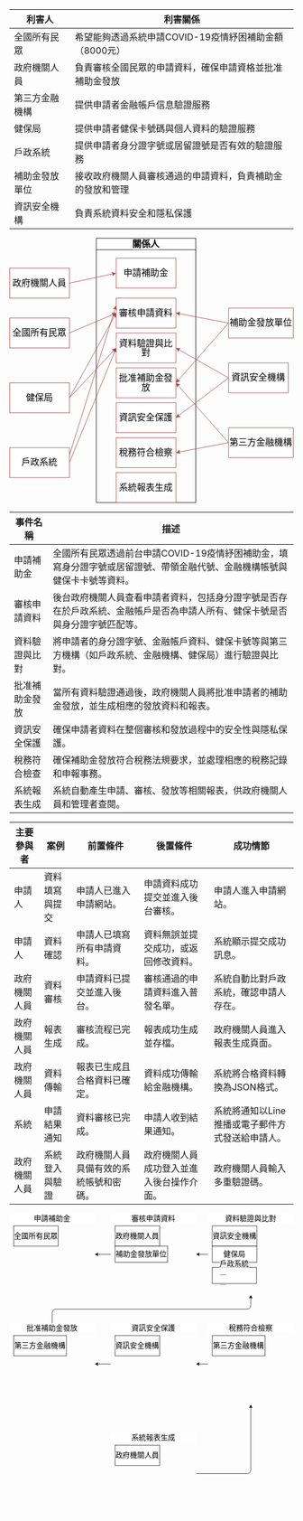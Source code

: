 |利害人|利害關係|
|----|----|
|全國所有民眾|希望能夠透過系統申請COVID-19疫情紓困補助金額（8000元）
|政府機關人員|負責審核全國民眾的申請資料，確保申請資格並批准補助金發放
|第三方金融機構|提供申請者金融帳戶信息驗證服務
|健保局|提供申請者健保卡號碼與個人資料的驗證服務
|戶政系統|提供申請者身分證字號或居留證號是否有效的驗證服務
|補助金發放單位|接收政府機關人員審核通過的申請資料，負責補助金的發放和管理
|資訊安全機構|負責系統資料安全和隱私保護

<svg xmlns="http://www.w3.org/2000/svg" xmlns:xlink="http://www.w3.org/1999/xlink" version="1.1" width="571px" viewBox="-0.5 -0.5 571 531" content="&lt;mxfile&gt;&lt;diagram id=&quot;SN9RLuT0RKxGcsBsySwY&quot; name=&quot;第1頁&quot;&gt;&lt;mxGraphModel dx=&quot;819&quot; dy=&quot;806&quot; grid=&quot;0&quot; gridSize=&quot;10&quot; guides=&quot;1&quot; tooltips=&quot;1&quot; connect=&quot;1&quot; arrows=&quot;1&quot; fold=&quot;1&quot; page=&quot;1&quot; pageScale=&quot;1&quot; pageWidth=&quot;827&quot; pageHeight=&quot;1169&quot; background=&quot;#4D4D4D&quot; math=&quot;0&quot; shadow=&quot;0&quot;&gt;&lt;root&gt;&lt;mxCell id=&quot;0&quot;/&gt;&lt;mxCell id=&quot;1&quot; parent=&quot;0&quot;/&gt;&lt;mxCell id=&quot;21&quot; value=&quot;關係人&quot; style=&quot;swimlane;whiteSpace=wrap;html=1;fontSize=18;strokeColor=#000000;fontColor=#000000;labelBackgroundColor=#FFFFFF;&quot; vertex=&quot;1&quot; parent=&quot;1&quot;&gt;&lt;mxGeometry x=&quot;314&quot; y=&quot;90&quot; width=&quot;200&quot; height=&quot;530&quot; as=&quot;geometry&quot;/&gt;&lt;/mxCell&gt;&lt;mxCell id=&quot;29&quot; value=&quot;&amp;lt;div style=&amp;quot;line-height: 19px;&amp;quot;&amp;gt;&amp;lt;font style=&amp;quot;font-size: 18px;&amp;quot;&amp;gt;申請補助金&amp;lt;/font&amp;gt;&amp;lt;/div&amp;gt;&quot; style=&quot;whiteSpace=wrap;html=1;fontSize=18;strokeColor=#a44646;labelBackgroundColor=#FFFFFF;fontColor=#000000;&quot; vertex=&quot;1&quot; parent=&quot;21&quot;&gt;&lt;mxGeometry x=&quot;40&quot; y=&quot;40&quot; width=&quot;120&quot; height=&quot;60&quot; as=&quot;geometry&quot;/&gt;&lt;/mxCell&gt;&lt;mxCell id=&quot;30&quot; value=&quot;&amp;lt;div style=&amp;quot;line-height: 19px;&amp;quot;&amp;gt;&amp;lt;span style=&amp;quot;&amp;quot;&amp;gt;審核申請資料&amp;lt;/span&amp;gt;&amp;lt;/div&amp;gt;&quot; style=&quot;whiteSpace=wrap;html=1;fontSize=18;strokeColor=#a44646;fontColor=#000000;labelBackgroundColor=#FFFFFF;&quot; vertex=&quot;1&quot; parent=&quot;21&quot;&gt;&lt;mxGeometry x=&quot;40&quot; y=&quot;120&quot; width=&quot;120&quot; height=&quot;60&quot; as=&quot;geometry&quot;/&gt;&lt;/mxCell&gt;&lt;mxCell id=&quot;32&quot; value=&quot;&amp;lt;div style=&amp;quot;font-family: Consolas, &amp;amp;quot;Courier New&amp;amp;quot;, monospace; font-size: 14px; line-height: 19px;&amp;quot;&amp;gt;&amp;lt;span style=&amp;quot;font-family: Helvetica; font-size: 18px;&amp;quot;&amp;gt;批准補助金發放&amp;lt;/span&amp;gt;&amp;lt;br&amp;gt;&amp;lt;/div&amp;gt;&quot; style=&quot;whiteSpace=wrap;html=1;fontSize=18;strokeColor=#a44646;fontColor=#000000;labelBackgroundColor=#FFFFFF;&quot; vertex=&quot;1&quot; parent=&quot;21&quot;&gt;&lt;mxGeometry x=&quot;40&quot; y=&quot;260&quot; width=&quot;120&quot; height=&quot;60&quot; as=&quot;geometry&quot;/&gt;&lt;/mxCell&gt;&lt;mxCell id=&quot;33&quot; value=&quot;&amp;lt;div style=&amp;quot;font-family: Consolas, &amp;amp;quot;Courier New&amp;amp;quot;, monospace; font-size: 14px; line-height: 19px;&amp;quot;&amp;gt;&amp;lt;span style=&amp;quot;font-family: Helvetica; font-size: 18px;&amp;quot;&amp;gt;資訊安全保護&amp;lt;/span&amp;gt;&amp;lt;br&amp;gt;&amp;lt;/div&amp;gt;&quot; style=&quot;whiteSpace=wrap;html=1;fontSize=18;strokeColor=#a44646;fontColor=#000000;labelBackgroundColor=#FFFFFF;&quot; vertex=&quot;1&quot; parent=&quot;21&quot;&gt;&lt;mxGeometry x=&quot;40&quot; y=&quot;330&quot; width=&quot;120&quot; height=&quot;60&quot; as=&quot;geometry&quot;/&gt;&lt;/mxCell&gt;&lt;mxCell id=&quot;34&quot; value=&quot;&amp;lt;div style=&amp;quot;font-family: Consolas, &amp;amp;quot;Courier New&amp;amp;quot;, monospace; font-size: 14px; line-height: 19px;&amp;quot;&amp;gt;&amp;lt;span style=&amp;quot;font-family: Helvetica; font-size: 18px;&amp;quot;&amp;gt;稅務符合檢察&amp;lt;/span&amp;gt;&amp;lt;br&amp;gt;&amp;lt;/div&amp;gt;&quot; style=&quot;whiteSpace=wrap;html=1;fontSize=18;strokeColor=#a44646;fontColor=#000000;labelBackgroundColor=#FFFFFF;&quot; vertex=&quot;1&quot; parent=&quot;21&quot;&gt;&lt;mxGeometry x=&quot;40&quot; y=&quot;400&quot; width=&quot;120&quot; height=&quot;60&quot; as=&quot;geometry&quot;/&gt;&lt;/mxCell&gt;&lt;mxCell id=&quot;35&quot; value=&quot;&amp;lt;div style=&amp;quot;font-family: Consolas, &amp;amp;quot;Courier New&amp;amp;quot;, monospace; font-size: 14px; line-height: 19px;&amp;quot;&amp;gt;&amp;lt;span style=&amp;quot;font-family: Helvetica; font-size: 18px;&amp;quot;&amp;gt;系統報表生成&amp;lt;/span&amp;gt;&amp;lt;br&amp;gt;&amp;lt;/div&amp;gt;&quot; style=&quot;whiteSpace=wrap;html=1;fontSize=18;strokeColor=#a44646;fontColor=#000000;labelBackgroundColor=#FFFFFF;&quot; vertex=&quot;1&quot; parent=&quot;21&quot;&gt;&lt;mxGeometry x=&quot;40&quot; y=&quot;470&quot; width=&quot;120&quot; height=&quot;60&quot; as=&quot;geometry&quot;/&gt;&lt;/mxCell&gt;&lt;mxCell id=&quot;31&quot; value=&quot;&amp;lt;div style=&amp;quot;line-height: 19px;&amp;quot;&amp;gt;&amp;lt;span style=&amp;quot;&amp;quot;&amp;gt;資料驗證與比對&amp;lt;/span&amp;gt;&amp;lt;/div&amp;gt;&quot; style=&quot;whiteSpace=wrap;html=1;fontSize=18;strokeColor=#a44646;fontColor=#000000;labelBackgroundColor=#FFFFFF;&quot; vertex=&quot;1&quot; parent=&quot;21&quot;&gt;&lt;mxGeometry x=&quot;40&quot; y=&quot;190&quot; width=&quot;120&quot; height=&quot;60&quot; as=&quot;geometry&quot;/&gt;&lt;/mxCell&gt;&lt;mxCell id=&quot;36&quot; style=&quot;edgeStyle=none;html=1;exitX=1;exitY=0.5;exitDx=0;exitDy=0;entryX=0;entryY=0.5;entryDx=0;entryDy=0;fontSize=18;strokeColor=#a44646;fontColor=#000000;labelBackgroundColor=#FFFFFF;&quot; edge=&quot;1&quot; parent=&quot;1&quot; source=&quot;22&quot; target=&quot;29&quot;&gt;&lt;mxGeometry relative=&quot;1&quot; as=&quot;geometry&quot;/&gt;&lt;/mxCell&gt;&lt;mxCell id=&quot;22&quot; value=&quot;政府機關人員&quot; style=&quot;rounded=0;whiteSpace=wrap;html=1;fontSize=18;strokeColor=#a44646;fontColor=#000000;labelBackgroundColor=#FFFFFF;fillStyle=auto;&quot; vertex=&quot;1&quot; parent=&quot;1&quot;&gt;&lt;mxGeometry x=&quot;140&quot; y=&quot;150&quot; width=&quot;120&quot; height=&quot;60&quot; as=&quot;geometry&quot;/&gt;&lt;/mxCell&gt;&lt;mxCell id=&quot;40&quot; style=&quot;edgeStyle=none;html=1;exitX=1;exitY=0.5;exitDx=0;exitDy=0;entryX=0;entryY=0.5;entryDx=0;entryDy=0;fontSize=18;strokeColor=#a44646;fontColor=#000000;labelBackgroundColor=#FFFFFF;&quot; edge=&quot;1&quot; parent=&quot;1&quot; source=&quot;23&quot; target=&quot;30&quot;&gt;&lt;mxGeometry relative=&quot;1&quot; as=&quot;geometry&quot;/&gt;&lt;/mxCell&gt;&lt;mxCell id=&quot;23&quot; value=&quot;全國所有民眾&quot; style=&quot;rounded=0;whiteSpace=wrap;html=1;fontSize=18;strokeColor=#a44646;fontColor=#000000;labelBackgroundColor=#FFFFFF;&quot; vertex=&quot;1&quot; parent=&quot;1&quot;&gt;&lt;mxGeometry x=&quot;140&quot; y=&quot;250&quot; width=&quot;120&quot; height=&quot;60&quot; as=&quot;geometry&quot;/&gt;&lt;/mxCell&gt;&lt;mxCell id=&quot;41&quot; style=&quot;edgeStyle=none;html=1;exitX=1;exitY=0.5;exitDx=0;exitDy=0;entryX=0;entryY=0.5;entryDx=0;entryDy=0;fontSize=18;strokeColor=#a44646;fontColor=#000000;labelBackgroundColor=#FFFFFF;&quot; edge=&quot;1&quot; parent=&quot;1&quot; source=&quot;24&quot; target=&quot;30&quot;&gt;&lt;mxGeometry relative=&quot;1&quot; as=&quot;geometry&quot;/&gt;&lt;/mxCell&gt;&lt;mxCell id=&quot;46&quot; style=&quot;edgeStyle=none;html=1;exitX=1;exitY=0.5;exitDx=0;exitDy=0;entryX=0;entryY=0.5;entryDx=0;entryDy=0;fontSize=18;strokeColor=#a44646;fontColor=#000000;labelBackgroundColor=#FFFFFF;&quot; edge=&quot;1&quot; parent=&quot;1&quot; source=&quot;24&quot; target=&quot;31&quot;&gt;&lt;mxGeometry relative=&quot;1&quot; as=&quot;geometry&quot;/&gt;&lt;/mxCell&gt;&lt;mxCell id=&quot;24&quot; value=&quot;&amp;lt;div style=&amp;quot;line-height: 19px;&amp;quot;&amp;gt;&amp;lt;span style=&amp;quot;&amp;quot;&amp;gt;健保局&amp;lt;/span&amp;gt;&amp;lt;/div&amp;gt;&quot; style=&quot;rounded=0;whiteSpace=wrap;html=1;fontSize=18;strokeColor=#a44646;fontColor=#000000;labelBackgroundColor=#FFFFFF;&quot; vertex=&quot;1&quot; parent=&quot;1&quot;&gt;&lt;mxGeometry x=&quot;140&quot; y=&quot;380&quot; width=&quot;120&quot; height=&quot;60&quot; as=&quot;geometry&quot;/&gt;&lt;/mxCell&gt;&lt;mxCell id=&quot;44&quot; style=&quot;edgeStyle=none;html=1;exitX=1;exitY=0.5;exitDx=0;exitDy=0;entryX=0;entryY=0.5;entryDx=0;entryDy=0;fontSize=18;strokeColor=#a44646;fontColor=#000000;labelBackgroundColor=#FFFFFF;&quot; edge=&quot;1&quot; parent=&quot;1&quot; source=&quot;25&quot; target=&quot;31&quot;&gt;&lt;mxGeometry relative=&quot;1&quot; as=&quot;geometry&quot;/&gt;&lt;/mxCell&gt;&lt;mxCell id=&quot;45&quot; style=&quot;edgeStyle=none;html=1;exitX=1;exitY=0.25;exitDx=0;exitDy=0;entryX=0;entryY=0.25;entryDx=0;entryDy=0;fontSize=18;strokeColor=#a44646;fontColor=#000000;labelBackgroundColor=#FFFFFF;&quot; edge=&quot;1&quot; parent=&quot;1&quot; source=&quot;25&quot; target=&quot;30&quot;&gt;&lt;mxGeometry relative=&quot;1&quot; as=&quot;geometry&quot;/&gt;&lt;/mxCell&gt;&lt;mxCell id=&quot;25&quot; value=&quot;&amp;lt;div style=&amp;quot;font-family: Consolas, &amp;amp;quot;Courier New&amp;amp;quot;, monospace; font-size: 14px; line-height: 19px;&amp;quot;&amp;gt;&amp;lt;span style=&amp;quot;font-family: Helvetica; font-size: 18px;&amp;quot;&amp;gt;戶政系統&amp;lt;/span&amp;gt;&amp;lt;br&amp;gt;&amp;lt;/div&amp;gt;&quot; style=&quot;rounded=0;whiteSpace=wrap;html=1;fontSize=18;strokeColor=#a44646;fontColor=#000000;labelBackgroundColor=#FFFFFF;&quot; vertex=&quot;1&quot; parent=&quot;1&quot;&gt;&lt;mxGeometry x=&quot;140&quot; y=&quot;510&quot; width=&quot;120&quot; height=&quot;60&quot; as=&quot;geometry&quot;/&gt;&lt;/mxCell&gt;&lt;mxCell id=&quot;39&quot; style=&quot;edgeStyle=none;html=1;exitX=0;exitY=0.5;exitDx=0;exitDy=0;entryX=1;entryY=0.5;entryDx=0;entryDy=0;fontSize=18;strokeColor=#a44646;fontColor=#000000;labelBackgroundColor=#FFFFFF;&quot; edge=&quot;1&quot; parent=&quot;1&quot; source=&quot;26&quot; target=&quot;34&quot;&gt;&lt;mxGeometry relative=&quot;1&quot; as=&quot;geometry&quot;/&gt;&lt;/mxCell&gt;&lt;mxCell id=&quot;47&quot; style=&quot;edgeStyle=none;html=1;exitX=0;exitY=0.5;exitDx=0;exitDy=0;entryX=1;entryY=0.5;entryDx=0;entryDy=0;fontSize=18;strokeColor=#a44646;fontColor=#000000;labelBackgroundColor=#FFFFFF;&quot; edge=&quot;1&quot; parent=&quot;1&quot; source=&quot;26&quot; target=&quot;32&quot;&gt;&lt;mxGeometry relative=&quot;1&quot; as=&quot;geometry&quot;/&gt;&lt;/mxCell&gt;&lt;mxCell id=&quot;26&quot; value=&quot;第三方金融機構&quot; style=&quot;rounded=0;whiteSpace=wrap;html=1;fontSize=18;strokeColor=#a44646;fontColor=#000000;labelBackgroundColor=#FFFFFF;&quot; vertex=&quot;1&quot; parent=&quot;1&quot;&gt;&lt;mxGeometry x=&quot;580&quot; y=&quot;470&quot; width=&quot;130&quot; height=&quot;60&quot; as=&quot;geometry&quot;/&gt;&lt;/mxCell&gt;&lt;mxCell id=&quot;42&quot; style=&quot;edgeStyle=none;html=1;exitX=0;exitY=0.5;exitDx=0;exitDy=0;entryX=1;entryY=0.5;entryDx=0;entryDy=0;fontSize=18;strokeColor=#a44646;fontColor=#000000;labelBackgroundColor=#FFFFFF;&quot; edge=&quot;1&quot; parent=&quot;1&quot; source=&quot;27&quot; target=&quot;33&quot;&gt;&lt;mxGeometry relative=&quot;1&quot; as=&quot;geometry&quot;/&gt;&lt;/mxCell&gt;&lt;mxCell id=&quot;43&quot; style=&quot;edgeStyle=none;html=1;exitX=0;exitY=0.5;exitDx=0;exitDy=0;entryX=1;entryY=0.5;entryDx=0;entryDy=0;fontSize=18;strokeColor=#a44646;fontColor=#000000;labelBackgroundColor=#FFFFFF;&quot; edge=&quot;1&quot; parent=&quot;1&quot; source=&quot;27&quot; target=&quot;31&quot;&gt;&lt;mxGeometry relative=&quot;1&quot; as=&quot;geometry&quot;/&gt;&lt;/mxCell&gt;&lt;mxCell id=&quot;27&quot; value=&quot;資訊安全機構&quot; style=&quot;rounded=0;whiteSpace=wrap;html=1;fontSize=18;strokeColor=#a44646;fontColor=#000000;labelBackgroundColor=#FFFFFF;&quot; vertex=&quot;1&quot; parent=&quot;1&quot;&gt;&lt;mxGeometry x=&quot;580&quot; y=&quot;340&quot; width=&quot;120&quot; height=&quot;60&quot; as=&quot;geometry&quot;/&gt;&lt;/mxCell&gt;&lt;mxCell id=&quot;37&quot; style=&quot;edgeStyle=none;html=1;exitX=0;exitY=0.5;exitDx=0;exitDy=0;entryX=1;entryY=0.5;entryDx=0;entryDy=0;fontSize=18;strokeColor=#a44646;fontColor=#000000;labelBackgroundColor=#FFFFFF;&quot; edge=&quot;1&quot; parent=&quot;1&quot; source=&quot;28&quot; target=&quot;30&quot;&gt;&lt;mxGeometry relative=&quot;1&quot; as=&quot;geometry&quot;/&gt;&lt;/mxCell&gt;&lt;mxCell id=&quot;38&quot; style=&quot;edgeStyle=none;html=1;exitX=0;exitY=0.5;exitDx=0;exitDy=0;entryX=1;entryY=0.5;entryDx=0;entryDy=0;fontSize=18;strokeColor=#a44646;fontColor=#000000;labelBackgroundColor=#FFFFFF;&quot; edge=&quot;1&quot; parent=&quot;1&quot; source=&quot;28&quot; target=&quot;32&quot;&gt;&lt;mxGeometry relative=&quot;1&quot; as=&quot;geometry&quot;/&gt;&lt;/mxCell&gt;&lt;mxCell id=&quot;28&quot; value=&quot;補助金發放單位&quot; style=&quot;rounded=0;whiteSpace=wrap;html=1;fontSize=18;strokeColor=#a44646;fontColor=#000000;labelBackgroundColor=#FFFFFF;&quot; vertex=&quot;1&quot; parent=&quot;1&quot;&gt;&lt;mxGeometry x=&quot;580&quot; y=&quot;230&quot; width=&quot;130&quot; height=&quot;60&quot; as=&quot;geometry&quot;/&gt;&lt;/mxCell&gt;&lt;/root&gt;&lt;/mxGraphModel&gt;&lt;/diagram&gt;&lt;/mxfile&gt;" onclick="(function(svg){var src=window.event.target||window.event.srcElement;while (src!=null&amp;&amp;src.nodeName.toLowerCase()!='a'){src=src.parentNode;}if(src==null){if(svg.wnd!=null&amp;&amp;!svg.wnd.closed){svg.wnd.focus();}else{var r=function(evt){if(evt.data=='ready'&amp;&amp;evt.source==svg.wnd){svg.wnd.postMessage(decodeURIComponent(svg.getAttribute('content')),'*');window.removeEventListener('message',r);}};window.addEventListener('message',r);svg.wnd=window.open('https://viewer.diagrams.net/?client=1&amp;page=0&amp;edit=_blank');}}})(this);" style="cursor:pointer;max-width:100%;max-height:531px;"><defs/><g><path d="M 174 23 L 174 0 L 374 0 L 374 23" fill="rgb(255, 255, 255)" stroke="#000000" stroke-miterlimit="10" pointer-events="all"/><path d="M 174 23 L 174 530 L 374 530 L 374 23" fill="none" stroke="#000000" stroke-miterlimit="10" pointer-events="none"/><path d="M 174 23 L 374 23" fill="none" stroke="#000000" stroke-miterlimit="10" pointer-events="none"/><g transform="translate(-0.5 -0.5)"><switch><foreignObject pointer-events="none" width="100%" height="100%" requiredFeatures="http://www.w3.org/TR/SVG11/feature#Extensibility" style="overflow: visible; text-align: left;"><div xmlns="http://www.w3.org/1999/xhtml" style="display: flex; align-items: unsafe center; justify-content: unsafe center; width: 198px; height: 1px; padding-top: 12px; margin-left: 175px;"><div data-drawio-colors="color: #000000; background-color: #FFFFFF; " style="box-sizing: border-box; font-size: 0px; text-align: center;"><div style="display: inline-block; font-size: 18px; font-family: Helvetica; color: rgb(0, 0, 0); line-height: 1.2; pointer-events: none; font-weight: bold; background-color: rgb(255, 255, 255); white-space: normal; overflow-wrap: normal;">關係人</div></div></div></foreignObject><text x="274" y="17" fill="#000000" font-family="Helvetica" font-size="18px" text-anchor="middle" font-weight="bold">關係人</text></switch></g><rect x="214" y="40" width="120" height="60" fill="rgb(255, 255, 255)" stroke="#a44646" pointer-events="none"/><g transform="translate(-0.5 -0.5)"><switch><foreignObject pointer-events="none" width="100%" height="100%" requiredFeatures="http://www.w3.org/TR/SVG11/feature#Extensibility" style="overflow: visible; text-align: left;"><div xmlns="http://www.w3.org/1999/xhtml" style="display: flex; align-items: unsafe center; justify-content: unsafe center; width: 118px; height: 1px; padding-top: 70px; margin-left: 215px;"><div data-drawio-colors="color: #000000; background-color: #FFFFFF; " style="box-sizing: border-box; font-size: 0px; text-align: center;"><div style="display: inline-block; font-size: 18px; font-family: Helvetica; color: rgb(0, 0, 0); line-height: 1.2; pointer-events: none; background-color: rgb(255, 255, 255); white-space: normal; overflow-wrap: normal;"><div style="line-height: 19px;"><font style="font-size: 18px;">申請補助金</font></div></div></div></div></foreignObject><text x="274" y="75" fill="#000000" font-family="Helvetica" font-size="18px" text-anchor="middle">申請補助金</text></switch></g><rect x="214" y="120" width="120" height="60" fill="rgb(255, 255, 255)" stroke="#a44646" pointer-events="none"/><g transform="translate(-0.5 -0.5)"><switch><foreignObject pointer-events="none" width="100%" height="100%" requiredFeatures="http://www.w3.org/TR/SVG11/feature#Extensibility" style="overflow: visible; text-align: left;"><div xmlns="http://www.w3.org/1999/xhtml" style="display: flex; align-items: unsafe center; justify-content: unsafe center; width: 118px; height: 1px; padding-top: 150px; margin-left: 215px;"><div data-drawio-colors="color: #000000; background-color: #FFFFFF; " style="box-sizing: border-box; font-size: 0px; text-align: center;"><div style="display: inline-block; font-size: 18px; font-family: Helvetica; color: rgb(0, 0, 0); line-height: 1.2; pointer-events: none; background-color: rgb(255, 255, 255); white-space: normal; overflow-wrap: normal;"><div style="line-height: 19px;"><span style="">審核申請資料</span></div></div></div></div></foreignObject><text x="274" y="155" fill="#000000" font-family="Helvetica" font-size="18px" text-anchor="middle">審核申請資料</text></switch></g><rect x="214" y="260" width="120" height="60" fill="rgb(255, 255, 255)" stroke="#a44646" pointer-events="none"/><g transform="translate(-0.5 -0.5)"><switch><foreignObject pointer-events="none" width="100%" height="100%" requiredFeatures="http://www.w3.org/TR/SVG11/feature#Extensibility" style="overflow: visible; text-align: left;"><div xmlns="http://www.w3.org/1999/xhtml" style="display: flex; align-items: unsafe center; justify-content: unsafe center; width: 118px; height: 1px; padding-top: 290px; margin-left: 215px;"><div data-drawio-colors="color: #000000; background-color: #FFFFFF; " style="box-sizing: border-box; font-size: 0px; text-align: center;"><div style="display: inline-block; font-size: 18px; font-family: Helvetica; color: rgb(0, 0, 0); line-height: 1.2; pointer-events: none; background-color: rgb(255, 255, 255); white-space: normal; overflow-wrap: normal;"><div style="font-family: Consolas, &quot;Courier New&quot;, monospace; font-size: 14px; line-height: 19px;"><span style="font-family: Helvetica; font-size: 18px;">批准補助金發放</span><br /></div></div></div></div></foreignObject><text x="274" y="295" fill="#000000" font-family="Helvetica" font-size="18px" text-anchor="middle">批准補助金發放
</text></switch></g><rect x="214" y="330" width="120" height="60" fill="rgb(255, 255, 255)" stroke="#a44646" pointer-events="none"/><g transform="translate(-0.5 -0.5)"><switch><foreignObject pointer-events="none" width="100%" height="100%" requiredFeatures="http://www.w3.org/TR/SVG11/feature#Extensibility" style="overflow: visible; text-align: left;"><div xmlns="http://www.w3.org/1999/xhtml" style="display: flex; align-items: unsafe center; justify-content: unsafe center; width: 118px; height: 1px; padding-top: 360px; margin-left: 215px;"><div data-drawio-colors="color: #000000; background-color: #FFFFFF; " style="box-sizing: border-box; font-size: 0px; text-align: center;"><div style="display: inline-block; font-size: 18px; font-family: Helvetica; color: rgb(0, 0, 0); line-height: 1.2; pointer-events: none; background-color: rgb(255, 255, 255); white-space: normal; overflow-wrap: normal;"><div style="font-family: Consolas, &quot;Courier New&quot;, monospace; font-size: 14px; line-height: 19px;"><span style="font-family: Helvetica; font-size: 18px;">資訊安全保護</span><br /></div></div></div></div></foreignObject><text x="274" y="365" fill="#000000" font-family="Helvetica" font-size="18px" text-anchor="middle">資訊安全保護
</text></switch></g><rect x="214" y="400" width="120" height="60" fill="rgb(255, 255, 255)" stroke="#a44646" pointer-events="none"/><g transform="translate(-0.5 -0.5)"><switch><foreignObject pointer-events="none" width="100%" height="100%" requiredFeatures="http://www.w3.org/TR/SVG11/feature#Extensibility" style="overflow: visible; text-align: left;"><div xmlns="http://www.w3.org/1999/xhtml" style="display: flex; align-items: unsafe center; justify-content: unsafe center; width: 118px; height: 1px; padding-top: 430px; margin-left: 215px;"><div data-drawio-colors="color: #000000; background-color: #FFFFFF; " style="box-sizing: border-box; font-size: 0px; text-align: center;"><div style="display: inline-block; font-size: 18px; font-family: Helvetica; color: rgb(0, 0, 0); line-height: 1.2; pointer-events: none; background-color: rgb(255, 255, 255); white-space: normal; overflow-wrap: normal;"><div style="font-family: Consolas, &quot;Courier New&quot;, monospace; font-size: 14px; line-height: 19px;"><span style="font-family: Helvetica; font-size: 18px;">稅務符合檢察</span><br /></div></div></div></div></foreignObject><text x="274" y="435" fill="#000000" font-family="Helvetica" font-size="18px" text-anchor="middle">稅務符合檢察
</text></switch></g><rect x="214" y="470" width="120" height="60" fill="rgb(255, 255, 255)" stroke="#a44646" pointer-events="none"/><g transform="translate(-0.5 -0.5)"><switch><foreignObject pointer-events="none" width="100%" height="100%" requiredFeatures="http://www.w3.org/TR/SVG11/feature#Extensibility" style="overflow: visible; text-align: left;"><div xmlns="http://www.w3.org/1999/xhtml" style="display: flex; align-items: unsafe center; justify-content: unsafe center; width: 118px; height: 1px; padding-top: 500px; margin-left: 215px;"><div data-drawio-colors="color: #000000; background-color: #FFFFFF; " style="box-sizing: border-box; font-size: 0px; text-align: center;"><div style="display: inline-block; font-size: 18px; font-family: Helvetica; color: rgb(0, 0, 0); line-height: 1.2; pointer-events: none; background-color: rgb(255, 255, 255); white-space: normal; overflow-wrap: normal;"><div style="font-family: Consolas, &quot;Courier New&quot;, monospace; font-size: 14px; line-height: 19px;"><span style="font-family: Helvetica; font-size: 18px;">系統報表生成</span><br /></div></div></div></div></foreignObject><text x="274" y="505" fill="#000000" font-family="Helvetica" font-size="18px" text-anchor="middle">系統報表生成
</text></switch></g><rect x="214" y="190" width="120" height="60" fill="rgb(255, 255, 255)" stroke="#a44646" pointer-events="none"/><g transform="translate(-0.5 -0.5)"><switch><foreignObject pointer-events="none" width="100%" height="100%" requiredFeatures="http://www.w3.org/TR/SVG11/feature#Extensibility" style="overflow: visible; text-align: left;"><div xmlns="http://www.w3.org/1999/xhtml" style="display: flex; align-items: unsafe center; justify-content: unsafe center; width: 118px; height: 1px; padding-top: 220px; margin-left: 215px;"><div data-drawio-colors="color: #000000; background-color: #FFFFFF; " style="box-sizing: border-box; font-size: 0px; text-align: center;"><div style="display: inline-block; font-size: 18px; font-family: Helvetica; color: rgb(0, 0, 0); line-height: 1.2; pointer-events: none; background-color: rgb(255, 255, 255); white-space: normal; overflow-wrap: normal;"><div style="line-height: 19px;"><span style="">資料驗證與比對</span></div></div></div></div></foreignObject><text x="274" y="225" fill="#000000" font-family="Helvetica" font-size="18px" text-anchor="middle">資料驗證與比對</text></switch></g><path d="M 120 90 L 207.77 71.33" fill="none" stroke="#a44646" stroke-miterlimit="10" pointer-events="none"/><path d="M 212.91 70.23 L 206.79 75.11 L 207.77 71.33 L 205.33 68.27 Z" fill="#a44646" stroke="#a44646" stroke-miterlimit="10" pointer-events="none"/><rect x="0" y="60" width="120" height="60" fill="rgb(255, 255, 255)" stroke="#a44646" pointer-events="none"/><g transform="translate(-0.5 -0.5)"><switch><foreignObject pointer-events="none" width="100%" height="100%" requiredFeatures="http://www.w3.org/TR/SVG11/feature#Extensibility" style="overflow: visible; text-align: left;"><div xmlns="http://www.w3.org/1999/xhtml" style="display: flex; align-items: unsafe center; justify-content: unsafe center; width: 118px; height: 1px; padding-top: 90px; margin-left: 1px;"><div data-drawio-colors="color: #000000; background-color: #FFFFFF; " style="box-sizing: border-box; font-size: 0px; text-align: center;"><div style="display: inline-block; font-size: 18px; font-family: Helvetica; color: rgb(0, 0, 0); line-height: 1.2; pointer-events: none; background-color: rgb(255, 255, 255); white-space: normal; overflow-wrap: normal;">政府機關人員</div></div></div></foreignObject><text x="60" y="95" fill="#000000" font-family="Helvetica" font-size="18px" text-anchor="middle">政府機關人員</text></switch></g><path d="M 120 190 L 208.14 152.49" fill="none" stroke="#a44646" stroke-miterlimit="10" pointer-events="none"/><path d="M 212.97 150.44 L 207.9 156.4 L 208.14 152.49 L 205.16 149.96 Z" fill="#a44646" stroke="#a44646" stroke-miterlimit="10" pointer-events="none"/><rect x="0" y="160" width="120" height="60" fill="rgb(255, 255, 255)" stroke="#a44646" pointer-events="none"/><g transform="translate(-0.5 -0.5)"><switch><foreignObject pointer-events="none" width="100%" height="100%" requiredFeatures="http://www.w3.org/TR/SVG11/feature#Extensibility" style="overflow: visible; text-align: left;"><div xmlns="http://www.w3.org/1999/xhtml" style="display: flex; align-items: unsafe center; justify-content: unsafe center; width: 118px; height: 1px; padding-top: 190px; margin-left: 1px;"><div data-drawio-colors="color: #000000; background-color: #FFFFFF; " style="box-sizing: border-box; font-size: 0px; text-align: center;"><div style="display: inline-block; font-size: 18px; font-family: Helvetica; color: rgb(0, 0, 0); line-height: 1.2; pointer-events: none; background-color: rgb(255, 255, 255); white-space: normal; overflow-wrap: normal;">全國所有民眾</div></div></div></foreignObject><text x="60" y="195" fill="#000000" font-family="Helvetica" font-size="18px" text-anchor="middle">全國所有民眾</text></switch></g><path d="M 120 320 L 210.92 155.57" fill="none" stroke="#a44646" stroke-miterlimit="10" pointer-events="none"/><path d="M 213.46 150.98 L 213.13 158.8 L 210.92 155.57 L 207.01 155.41 Z" fill="#a44646" stroke="#a44646" stroke-miterlimit="10" pointer-events="none"/><path d="M 120 320 L 209.64 224.64" fill="none" stroke="#a44646" stroke-miterlimit="10" pointer-events="none"/><path d="M 213.23 220.81 L 210.99 228.31 L 209.64 224.64 L 205.89 223.52 Z" fill="#a44646" stroke="#a44646" stroke-miterlimit="10" pointer-events="none"/><rect x="0" y="290" width="120" height="60" fill="rgb(255, 255, 255)" stroke="#a44646" pointer-events="none"/><g transform="translate(-0.5 -0.5)"><switch><foreignObject pointer-events="none" width="100%" height="100%" requiredFeatures="http://www.w3.org/TR/SVG11/feature#Extensibility" style="overflow: visible; text-align: left;"><div xmlns="http://www.w3.org/1999/xhtml" style="display: flex; align-items: unsafe center; justify-content: unsafe center; width: 118px; height: 1px; padding-top: 320px; margin-left: 1px;"><div data-drawio-colors="color: #000000; background-color: #FFFFFF; " style="box-sizing: border-box; font-size: 0px; text-align: center;"><div style="display: inline-block; font-size: 18px; font-family: Helvetica; color: rgb(0, 0, 0); line-height: 1.2; pointer-events: none; background-color: rgb(255, 255, 255); white-space: normal; overflow-wrap: normal;"><div style="line-height: 19px;"><span style="">健保局</span></div></div></div></div></foreignObject><text x="60" y="325" fill="#000000" font-family="Helvetica" font-size="18px" text-anchor="middle">健保局</text></switch></g><path d="M 120 450 L 211.59 225.89" fill="none" stroke="#a44646" stroke-miterlimit="10" pointer-events="none"/><path d="M 213.58 221.03 L 214.17 228.84 L 211.59 225.89 L 207.69 226.19 Z" fill="#a44646" stroke="#a44646" stroke-miterlimit="10" pointer-events="none"/><path d="M 120 435 L 212.1 141.08" fill="none" stroke="#a44646" stroke-miterlimit="10" pointer-events="none"/><path d="M 213.67 136.07 L 214.91 143.79 L 212.1 141.08 L 208.23 141.7 Z" fill="#a44646" stroke="#a44646" stroke-miterlimit="10" pointer-events="none"/><rect x="0" y="420" width="120" height="60" fill="rgb(255, 255, 255)" stroke="#a44646" pointer-events="none"/><g transform="translate(-0.5 -0.5)"><switch><foreignObject pointer-events="none" width="100%" height="100%" requiredFeatures="http://www.w3.org/TR/SVG11/feature#Extensibility" style="overflow: visible; text-align: left;"><div xmlns="http://www.w3.org/1999/xhtml" style="display: flex; align-items: unsafe center; justify-content: unsafe center; width: 118px; height: 1px; padding-top: 450px; margin-left: 1px;"><div data-drawio-colors="color: #000000; background-color: #FFFFFF; " style="box-sizing: border-box; font-size: 0px; text-align: center;"><div style="display: inline-block; font-size: 18px; font-family: Helvetica; color: rgb(0, 0, 0); line-height: 1.2; pointer-events: none; background-color: rgb(255, 255, 255); white-space: normal; overflow-wrap: normal;"><div style="font-family: Consolas, &quot;Courier New&quot;, monospace; font-size: 14px; line-height: 19px;"><span style="font-family: Helvetica; font-size: 18px;">戶政系統</span><br /></div></div></div></div></foreignObject><text x="60" y="455" fill="#000000" font-family="Helvetica" font-size="18px" text-anchor="middle">戶政系統
</text></switch></g><path d="M 440 410 L 340.26 428.82" fill="none" stroke="#a44646" stroke-miterlimit="10" pointer-events="none"/><path d="M 335.1 429.79 L 341.33 425.06 L 340.26 428.82 L 342.63 431.93 Z" fill="#a44646" stroke="#a44646" stroke-miterlimit="10" pointer-events="none"/><path d="M 440 410 L 338.22 294.77" fill="none" stroke="#a44646" stroke-miterlimit="10" pointer-events="none"/><path d="M 334.74 290.84 L 342 293.77 L 338.22 294.77 L 336.75 298.4 Z" fill="#a44646" stroke="#a44646" stroke-miterlimit="10" pointer-events="none"/><rect x="440" y="380" width="130" height="60" fill="rgb(255, 255, 255)" stroke="#a44646" pointer-events="none"/><g transform="translate(-0.5 -0.5)"><switch><foreignObject pointer-events="none" width="100%" height="100%" requiredFeatures="http://www.w3.org/TR/SVG11/feature#Extensibility" style="overflow: visible; text-align: left;"><div xmlns="http://www.w3.org/1999/xhtml" style="display: flex; align-items: unsafe center; justify-content: unsafe center; width: 128px; height: 1px; padding-top: 410px; margin-left: 441px;"><div data-drawio-colors="color: #000000; background-color: #FFFFFF; " style="box-sizing: border-box; font-size: 0px; text-align: center;"><div style="display: inline-block; font-size: 18px; font-family: Helvetica; color: rgb(0, 0, 0); line-height: 1.2; pointer-events: none; background-color: rgb(255, 255, 255); white-space: normal; overflow-wrap: normal;">第三方金融機構</div></div></div></foreignObject><text x="505" y="415" fill="#000000" font-family="Helvetica" font-size="18px" text-anchor="middle">第三方金融機構</text></switch></g><path d="M 440 280 L 339.08 356.16" fill="none" stroke="#a44646" stroke-miterlimit="10" pointer-events="none"/><path d="M 334.89 359.33 L 338.37 352.32 L 339.08 356.16 L 342.59 357.9 Z" fill="#a44646" stroke="#a44646" stroke-miterlimit="10" pointer-events="none"/><path d="M 440 280 L 339.54 223.14" fill="none" stroke="#a44646" stroke-miterlimit="10" pointer-events="none"/><path d="M 334.97 220.55 L 342.79 220.95 L 339.54 223.14 L 339.34 227.04 Z" fill="#a44646" stroke="#a44646" stroke-miterlimit="10" pointer-events="none"/><rect x="440" y="250" width="120" height="60" fill="rgb(255, 255, 255)" stroke="#a44646" pointer-events="none"/><g transform="translate(-0.5 -0.5)"><switch><foreignObject pointer-events="none" width="100%" height="100%" requiredFeatures="http://www.w3.org/TR/SVG11/feature#Extensibility" style="overflow: visible; text-align: left;"><div xmlns="http://www.w3.org/1999/xhtml" style="display: flex; align-items: unsafe center; justify-content: unsafe center; width: 118px; height: 1px; padding-top: 280px; margin-left: 441px;"><div data-drawio-colors="color: #000000; background-color: #FFFFFF; " style="box-sizing: border-box; font-size: 0px; text-align: center;"><div style="display: inline-block; font-size: 18px; font-family: Helvetica; color: rgb(0, 0, 0); line-height: 1.2; pointer-events: none; background-color: rgb(255, 255, 255); white-space: normal; overflow-wrap: normal;">資訊安全機構</div></div></div></foreignObject><text x="500" y="285" fill="#000000" font-family="Helvetica" font-size="18px" text-anchor="middle">資訊安全機構</text></switch></g><path d="M 440 170 L 340.26 151.18" fill="none" stroke="#a44646" stroke-miterlimit="10" pointer-events="none"/><path d="M 335.1 150.21 L 342.63 148.07 L 340.26 151.18 L 341.33 154.94 Z" fill="#a44646" stroke="#a44646" stroke-miterlimit="10" pointer-events="none"/><path d="M 440 170 L 338.22 285.23" fill="none" stroke="#a44646" stroke-miterlimit="10" pointer-events="none"/><path d="M 334.74 289.16 L 336.75 281.6 L 338.22 285.23 L 342 286.23 Z" fill="#a44646" stroke="#a44646" stroke-miterlimit="10" pointer-events="none"/><rect x="440" y="140" width="130" height="60" fill="rgb(255, 255, 255)" stroke="#a44646" pointer-events="none"/><g transform="translate(-0.5 -0.5)"><switch><foreignObject pointer-events="none" width="100%" height="100%" requiredFeatures="http://www.w3.org/TR/SVG11/feature#Extensibility" style="overflow: visible; text-align: left;"><div xmlns="http://www.w3.org/1999/xhtml" style="display: flex; align-items: unsafe center; justify-content: unsafe center; width: 128px; height: 1px; padding-top: 170px; margin-left: 441px;"><div data-drawio-colors="color: #000000; background-color: #FFFFFF; " style="box-sizing: border-box; font-size: 0px; text-align: center;"><div style="display: inline-block; font-size: 18px; font-family: Helvetica; color: rgb(0, 0, 0); line-height: 1.2; pointer-events: none; background-color: rgb(255, 255, 255); white-space: normal; overflow-wrap: normal;">補助金發放單位</div></div></div></foreignObject><text x="505" y="175" fill="#000000" font-family="Helvetica" font-size="18px" text-anchor="middle">補助金發放單位</text></switch></g></g><switch><g requiredFeatures="http://www.w3.org/TR/SVG11/feature#Extensibility"/><a transform="translate(0,-5)" xlink:href="https://www.diagrams.net/doc/faq/svg-export-text-problems" target="_blank"><text text-anchor="middle" font-size="10px" x="50%" y="100%">Text is not SVG - cannot display</text></a></switch></svg>

|事件名稱|描述|
|----|----|
|申請補助金|全國所有民眾透過前台申請COVID-19疫情紓困補助金，填寫身分證字號或居留證號、帶領金融代號、金融機構帳號與健保卡卡號等資料。
|審核申請資料|後台政府機關人員查看申請者資料，包括身分證字號是否存在於戶政系統、金融帳戶是否為申請人所有、健保卡號是否與身分證字號匹配等。
|資料驗證與比對|將申請者的身分證字號、金融帳戶資料、健保卡號等與第三方機構（如戶政系統、金融機構、健保局）進行驗證與比對。
|批准補助金發放|當所有資料驗證通過後，政府機關人員將批准申請者的補助金發放，並生成相應的發放資料和報表。
|資訊安全保護|確保申請者資料在整個審核和發放過程中的安全性與隱私保護。
|稅務符合檢查|確保補助金發放符合稅務法規要求，並處理相應的稅務記錄和申報事務。
|系統報表生成|系統自動產生申請、審核、發放等相關報表，供政府機關人員和管理者查閱。


|主要參與者|案例|前置條件|後置條件|成功情節
|----|----|----|----|----|
|申請人|資料填寫與提交|申請人已進入申請網站。|申請資料成功提交並進入後台審核。|申請人進入申請網站。
|申請人|資料確認|申請人已填寫所有申請資料。|資料無誤並提交成功，或返回修改資料。|系統顯示提交成功訊息。
|政府機關人員|資料審核|申請資料已提交並進入後台。|審核通過的申請資料進入普發名單。|系統自動比對戶政系統，確認申請人存在。
|政府機關人員|報表生成|審核流程已完成。|報表成功生成並存檔。|政府機關人員進入報表生成頁面。
|政府機關人員|資料傳輸|報表已生成且合格資料已確定。|資料成功傳輸給金融機構。|系統將合格資料轉換為JSON格式。
|系統|申請結果通知|資料審核已完成。|申請人收到結果通知。|系統將通知以Line推播或電子郵件方式發送給申請人。
|政府機關人員|系統登入與驗證|政府機關人員具備有效的系統帳號和密碼。|政府機關人員成功登入並進入後台操作介面。|政府機關人員輸入多重驗證碼。

<svg xmlns="http://www.w3.org/2000/svg" xmlns:xlink="http://www.w3.org/1999/xlink" version="1.1" width="701px" viewBox="-0.5 -0.5 701 741" content="&lt;mxfile&gt;&lt;diagram id=&quot;Zes0RKJTRC3uwEQSHPgh&quot; name=&quot;第1頁&quot;&gt;&lt;mxGraphModel dx=&quot;345&quot; dy=&quot;825&quot; grid=&quot;0&quot; gridSize=&quot;10&quot; guides=&quot;1&quot; tooltips=&quot;1&quot; connect=&quot;1&quot; arrows=&quot;1&quot; fold=&quot;1&quot; page=&quot;1&quot; pageScale=&quot;1&quot; pageWidth=&quot;827&quot; pageHeight=&quot;1169&quot; math=&quot;0&quot; shadow=&quot;0&quot;&gt;&lt;root&gt;&lt;mxCell id=&quot;0&quot;/&gt;&lt;mxCell id=&quot;1&quot; parent=&quot;0&quot;/&gt;&lt;mxCell id=&quot;2&quot; value=&quot;&amp;lt;div style=&amp;quot;font-family: Consolas, &amp;amp;quot;Courier New&amp;amp;quot;, monospace; font-weight: normal; font-size: 14px; line-height: 19px;&amp;quot;&amp;gt;&amp;lt;span style=&amp;quot;font-family: Helvetica; font-size: 18px; background-color: rgb(255, 255, 255);&amp;quot;&amp;gt;&amp;lt;font style=&amp;quot;&amp;quot; color=&amp;quot;#000000&amp;quot;&amp;gt;申請補助金&amp;lt;/font&amp;gt;&amp;lt;/span&amp;gt;&amp;lt;br&amp;gt;&amp;lt;/div&amp;gt;&quot; style=&quot;swimlane;whiteSpace=wrap;html=1;strokeColor=#FFFFFF;&quot; parent=&quot;1&quot; vertex=&quot;1&quot;&gt;&lt;mxGeometry x=&quot;30&quot; y=&quot;90&quot; width=&quot;210&quot; height=&quot;200&quot; as=&quot;geometry&quot;/&gt;&lt;/mxCell&gt;&lt;mxCell id=&quot;3&quot; value=&quot;&amp;lt;span style=&amp;quot;color: rgb(0, 0, 0); font-size: 18px; background-color: rgb(255, 255, 255);&amp;quot;&amp;gt;全國所有民眾&amp;lt;/span&amp;gt;&quot; style=&quot;rounded=0;whiteSpace=wrap;html=1;&quot; parent=&quot;2&quot; vertex=&quot;1&quot;&gt;&lt;mxGeometry x=&quot;10&quot; y=&quot;30&quot; width=&quot;110&quot; height=&quot;50&quot; as=&quot;geometry&quot;/&gt;&lt;/mxCell&gt;&lt;mxCell id=&quot;44&quot; style=&quot;edgeStyle=orthogonalEdgeStyle;html=1;exitX=0;exitY=0.5;exitDx=0;exitDy=0;entryX=1;entryY=0.5;entryDx=0;entryDy=0;fontColor=#000000;&quot; parent=&quot;1&quot; source=&quot;7&quot; target=&quot;2&quot; edge=&quot;1&quot;&gt;&lt;mxGeometry relative=&quot;1&quot; as=&quot;geometry&quot;/&gt;&lt;/mxCell&gt;&lt;mxCell id=&quot;7&quot; value=&quot;&amp;lt;span style=&amp;quot;font-size: 18px; font-weight: 400; background-color: rgb(255, 255, 255);&amp;quot;&amp;gt;&amp;lt;font color=&amp;quot;#000000&amp;quot;&amp;gt;審核申請資料&amp;lt;/font&amp;gt;&amp;lt;/span&amp;gt;&quot; style=&quot;swimlane;whiteSpace=wrap;html=1;strokeColor=#FFFFFF;&quot; parent=&quot;1&quot; vertex=&quot;1&quot;&gt;&lt;mxGeometry x=&quot;280&quot; y=&quot;90&quot; width=&quot;210&quot; height=&quot;200&quot; as=&quot;geometry&quot;/&gt;&lt;/mxCell&gt;&lt;mxCell id=&quot;8&quot; value=&quot;&amp;lt;span style=&amp;quot;color: rgb(0, 0, 0); font-size: 18px; background-color: rgb(255, 255, 255);&amp;quot;&amp;gt;政府機關人員&amp;lt;/span&amp;gt;&quot; style=&quot;rounded=0;whiteSpace=wrap;html=1;&quot; parent=&quot;7&quot; vertex=&quot;1&quot;&gt;&lt;mxGeometry x=&quot;10&quot; y=&quot;30&quot; width=&quot;110&quot; height=&quot;50&quot; as=&quot;geometry&quot;/&gt;&lt;/mxCell&gt;&lt;mxCell id=&quot;9&quot; value=&quot;&amp;lt;span style=&amp;quot;color: rgb(0, 0, 0); font-size: 18px; background-color: rgb(255, 255, 255);&amp;quot;&amp;gt;補助金發放單位&amp;lt;/span&amp;gt;&quot; style=&quot;rounded=0;whiteSpace=wrap;html=1;&quot; parent=&quot;7&quot; vertex=&quot;1&quot;&gt;&lt;mxGeometry x=&quot;10&quot; y=&quot;80&quot; width=&quot;130&quot; height=&quot;40&quot; as=&quot;geometry&quot;/&gt;&lt;/mxCell&gt;&lt;mxCell id=&quot;43&quot; style=&quot;edgeStyle=orthogonalEdgeStyle;html=1;exitX=0;exitY=0.5;exitDx=0;exitDy=0;entryX=1;entryY=0.5;entryDx=0;entryDy=0;fontColor=#000000;&quot; parent=&quot;1&quot; source=&quot;12&quot; target=&quot;7&quot; edge=&quot;1&quot;&gt;&lt;mxGeometry relative=&quot;1&quot; as=&quot;geometry&quot;/&gt;&lt;/mxCell&gt;&lt;mxCell id=&quot;12&quot; value=&quot;&amp;lt;span style=&amp;quot;font-size: 18px; font-weight: 400; background-color: rgb(255, 255, 255);&amp;quot;&amp;gt;&amp;lt;font style=&amp;quot;&amp;quot; color=&amp;quot;#000000&amp;quot;&amp;gt;資料驗證與比對&amp;lt;/font&amp;gt;&amp;lt;/span&amp;gt;&quot; style=&quot;swimlane;whiteSpace=wrap;html=1;strokeColor=#FFFFFF;&quot; parent=&quot;1&quot; vertex=&quot;1&quot;&gt;&lt;mxGeometry x=&quot;520&quot; y=&quot;90&quot; width=&quot;210&quot; height=&quot;200&quot; as=&quot;geometry&quot;/&gt;&lt;/mxCell&gt;&lt;mxCell id=&quot;13&quot; value=&quot;&amp;lt;span style=&amp;quot;color: rgb(0, 0, 0); font-size: 18px; background-color: rgb(255, 255, 255);&amp;quot;&amp;gt;資訊安全機構&amp;lt;/span&amp;gt;&quot; style=&quot;rounded=0;whiteSpace=wrap;html=1;&quot; parent=&quot;12&quot; vertex=&quot;1&quot;&gt;&lt;mxGeometry x=&quot;10&quot; y=&quot;30&quot; width=&quot;110&quot; height=&quot;50&quot; as=&quot;geometry&quot;/&gt;&lt;/mxCell&gt;&lt;mxCell id=&quot;14&quot; value=&quot;&amp;lt;span style=&amp;quot;color: rgb(0, 0, 0); font-size: 18px; background-color: rgb(255, 255, 255);&amp;quot;&amp;gt;健保局&amp;lt;/span&amp;gt;&quot; style=&quot;rounded=0;whiteSpace=wrap;html=1;&quot; parent=&quot;12&quot; vertex=&quot;1&quot;&gt;&lt;mxGeometry x=&quot;10&quot; y=&quot;80&quot; width=&quot;110&quot; height=&quot;40&quot; as=&quot;geometry&quot;/&gt;&lt;/mxCell&gt;&lt;mxCell id=&quot;15&quot; value=&quot;&amp;lt;span style=&amp;quot;color: rgb(0, 0, 0); font-size: 18px; background-color: rgb(255, 255, 255);&amp;quot;&amp;gt;戶政系統&amp;lt;/span&amp;gt;&amp;lt;br&amp;gt;&amp;lt;table&amp;gt;&amp;lt;tbody&amp;gt;&amp;lt;tr&amp;gt;&amp;lt;td&amp;gt;&amp;lt;br&amp;gt;&amp;lt;/td&amp;gt;&amp;lt;/tr&amp;gt;&amp;lt;/tbody&amp;gt;&amp;lt;/table&amp;gt;&quot; style=&quot;rounded=0;whiteSpace=wrap;html=1;&quot; parent=&quot;12&quot; vertex=&quot;1&quot;&gt;&lt;mxGeometry x=&quot;10&quot; y=&quot;132&quot; width=&quot;109&quot; height=&quot;40&quot; as=&quot;geometry&quot;/&gt;&lt;/mxCell&gt;&lt;mxCell id=&quot;41&quot; style=&quot;edgeStyle=orthogonalEdgeStyle;html=1;exitX=0.5;exitY=0;exitDx=0;exitDy=0;entryX=0.5;entryY=1;entryDx=0;entryDy=0;fontColor=#000000;&quot; parent=&quot;1&quot; source=&quot;17&quot; target=&quot;12&quot; edge=&quot;1&quot;&gt;&lt;mxGeometry relative=&quot;1&quot; as=&quot;geometry&quot;/&gt;&lt;/mxCell&gt;&lt;mxCell id=&quot;17&quot; value=&quot;&amp;lt;span style=&amp;quot;font-size: 18px; font-weight: 400; background-color: rgb(255, 255, 255);&amp;quot;&amp;gt;&amp;lt;font style=&amp;quot;&amp;quot; color=&amp;quot;#000000&amp;quot;&amp;gt;批准補助金發放&amp;lt;/font&amp;gt;&amp;lt;/span&amp;gt;&quot; style=&quot;swimlane;whiteSpace=wrap;html=1;strokeColor=#FFFFFF;&quot; parent=&quot;1&quot; vertex=&quot;1&quot;&gt;&lt;mxGeometry x=&quot;30&quot; y=&quot;360&quot; width=&quot;210&quot; height=&quot;200&quot; as=&quot;geometry&quot;/&gt;&lt;/mxCell&gt;&lt;mxCell id=&quot;18&quot; value=&quot;&amp;lt;span style=&amp;quot;color: rgb(0, 0, 0); font-size: 18px; background-color: rgb(255, 255, 255);&amp;quot;&amp;gt;第三方金融機構&amp;lt;/span&amp;gt;&quot; style=&quot;rounded=0;whiteSpace=wrap;html=1;&quot; parent=&quot;17&quot; vertex=&quot;1&quot;&gt;&lt;mxGeometry x=&quot;10&quot; y=&quot;30&quot; width=&quot;130&quot; height=&quot;50&quot; as=&quot;geometry&quot;/&gt;&lt;/mxCell&gt;&lt;mxCell id=&quot;40&quot; style=&quot;edgeStyle=orthogonalEdgeStyle;html=1;exitX=0;exitY=0.5;exitDx=0;exitDy=0;entryX=1;entryY=0.5;entryDx=0;entryDy=0;fontColor=#000000;&quot; parent=&quot;1&quot; source=&quot;22&quot; target=&quot;17&quot; edge=&quot;1&quot;&gt;&lt;mxGeometry relative=&quot;1&quot; as=&quot;geometry&quot;/&gt;&lt;/mxCell&gt;&lt;mxCell id=&quot;22&quot; value=&quot;&amp;lt;span style=&amp;quot;font-size: 18px; font-weight: 400; background-color: rgb(255, 255, 255);&amp;quot;&amp;gt;&amp;lt;font style=&amp;quot;&amp;quot; color=&amp;quot;#000000&amp;quot;&amp;gt;資訊安全保護&amp;lt;/font&amp;gt;&amp;lt;/span&amp;gt;&quot; style=&quot;swimlane;whiteSpace=wrap;html=1;strokeColor=#FFFFFF;&quot; parent=&quot;1&quot; vertex=&quot;1&quot;&gt;&lt;mxGeometry x=&quot;280&quot; y=&quot;360&quot; width=&quot;210&quot; height=&quot;200&quot; as=&quot;geometry&quot;/&gt;&lt;/mxCell&gt;&lt;mxCell id=&quot;23&quot; value=&quot;&amp;lt;span style=&amp;quot;color: rgb(0, 0, 0); font-size: 18px; background-color: rgb(255, 255, 255);&amp;quot;&amp;gt;資訊安全機構&amp;lt;/span&amp;gt;&quot; style=&quot;rounded=0;whiteSpace=wrap;html=1;&quot; parent=&quot;22&quot; vertex=&quot;1&quot;&gt;&lt;mxGeometry x=&quot;10&quot; y=&quot;30&quot; width=&quot;110&quot; height=&quot;50&quot; as=&quot;geometry&quot;/&gt;&lt;/mxCell&gt;&lt;mxCell id=&quot;39&quot; style=&quot;edgeStyle=orthogonalEdgeStyle;html=1;exitX=0;exitY=0.5;exitDx=0;exitDy=0;entryX=1;entryY=0.5;entryDx=0;entryDy=0;fontColor=#000000;&quot; parent=&quot;1&quot; source=&quot;27&quot; target=&quot;22&quot; edge=&quot;1&quot;&gt;&lt;mxGeometry relative=&quot;1&quot; as=&quot;geometry&quot;/&gt;&lt;/mxCell&gt;&lt;mxCell id=&quot;27&quot; value=&quot;&amp;lt;span style=&amp;quot;font-size: 18px; font-weight: 400; background-color: rgb(255, 255, 255);&amp;quot;&amp;gt;&amp;lt;font style=&amp;quot;&amp;quot; color=&amp;quot;#000000&amp;quot;&amp;gt;稅務符合檢察&amp;lt;/font&amp;gt;&amp;lt;/span&amp;gt;&quot; style=&quot;swimlane;whiteSpace=wrap;html=1;strokeColor=#FFFFFF;&quot; parent=&quot;1&quot; vertex=&quot;1&quot;&gt;&lt;mxGeometry x=&quot;520&quot; y=&quot;360&quot; width=&quot;210&quot; height=&quot;200&quot; as=&quot;geometry&quot;/&gt;&lt;/mxCell&gt;&lt;mxCell id=&quot;28&quot; value=&quot;&amp;lt;span style=&amp;quot;color: rgb(0, 0, 0); font-size: 18px; background-color: rgb(255, 255, 255);&amp;quot;&amp;gt;第三方金融機構&amp;lt;/span&amp;gt;&quot; style=&quot;rounded=0;whiteSpace=wrap;html=1;&quot; parent=&quot;27&quot; vertex=&quot;1&quot;&gt;&lt;mxGeometry x=&quot;10&quot; y=&quot;30&quot; width=&quot;130&quot; height=&quot;50&quot; as=&quot;geometry&quot;/&gt;&lt;/mxCell&gt;&lt;mxCell id=&quot;38&quot; style=&quot;edgeStyle=orthogonalEdgeStyle;html=1;exitX=1;exitY=0.5;exitDx=0;exitDy=0;entryX=0.5;entryY=1;entryDx=0;entryDy=0;fontColor=#000000;&quot; parent=&quot;1&quot; source=&quot;32&quot; target=&quot;27&quot; edge=&quot;1&quot;&gt;&lt;mxGeometry relative=&quot;1&quot; as=&quot;geometry&quot;/&gt;&lt;/mxCell&gt;&lt;mxCell id=&quot;32&quot; value=&quot;&amp;lt;span style=&amp;quot;font-size: 18px; font-weight: 400; background-color: rgb(255, 255, 255);&amp;quot;&amp;gt;&amp;lt;font style=&amp;quot;&amp;quot; color=&amp;quot;#000000&amp;quot;&amp;gt;系統報表生成&amp;lt;/font&amp;gt;&amp;lt;/span&amp;gt;&quot; style=&quot;swimlane;whiteSpace=wrap;html=1;strokeColor=#FFFFFF;fillColor=default;&quot; parent=&quot;1&quot; vertex=&quot;1&quot;&gt;&lt;mxGeometry x=&quot;280&quot; y=&quot;630&quot; width=&quot;210&quot; height=&quot;200&quot; as=&quot;geometry&quot;/&gt;&lt;/mxCell&gt;&lt;mxCell id=&quot;33&quot; value=&quot;&amp;lt;span style=&amp;quot;color: rgb(0, 0, 0); font-size: 18px; background-color: rgb(255, 255, 255);&amp;quot;&amp;gt;政府機關人員&amp;lt;/span&amp;gt;&quot; style=&quot;rounded=0;whiteSpace=wrap;html=1;&quot; parent=&quot;32&quot; vertex=&quot;1&quot;&gt;&lt;mxGeometry x=&quot;10&quot; y=&quot;30&quot; width=&quot;110&quot; height=&quot;50&quot; as=&quot;geometry&quot;/&gt;&lt;/mxCell&gt;&lt;/root&gt;&lt;/mxGraphModel&gt;&lt;/diagram&gt;&lt;/mxfile&gt;" onclick="(function(svg){var src=window.event.target||window.event.srcElement;while (src!=null&amp;&amp;src.nodeName.toLowerCase()!='a'){src=src.parentNode;}if(src==null){if(svg.wnd!=null&amp;&amp;!svg.wnd.closed){svg.wnd.focus();}else{var r=function(evt){if(evt.data=='ready'&amp;&amp;evt.source==svg.wnd){svg.wnd.postMessage(decodeURIComponent(svg.getAttribute('content')),'*');window.removeEventListener('message',r);}};window.addEventListener('message',r);svg.wnd=window.open('https://viewer.diagrams.net/?client=1&amp;page=0&amp;edit=_blank');}}})(this);" style="cursor:pointer;max-width:100%;max-height:741px;"><defs/><g><path d="M 0 23 L 0 0 L 210 0 L 210 23" fill="rgb(255, 255, 255)" stroke="#ffffff" stroke-miterlimit="10" pointer-events="all"/><path d="M 0 23 L 0 200 L 210 200 L 210 23" fill="none" stroke="#ffffff" stroke-miterlimit="10" pointer-events="none"/><path d="M 0 23 L 210 23" fill="none" stroke="#ffffff" stroke-miterlimit="10" pointer-events="none"/><g transform="translate(-0.5 -0.5)"><switch><foreignObject pointer-events="none" width="100%" height="100%" requiredFeatures="http://www.w3.org/TR/SVG11/feature#Extensibility" style="overflow: visible; text-align: left;"><div xmlns="http://www.w3.org/1999/xhtml" style="display: flex; align-items: unsafe center; justify-content: unsafe center; width: 208px; height: 1px; padding-top: 12px; margin-left: 1px;"><div data-drawio-colors="color: rgb(0, 0, 0); " style="box-sizing: border-box; font-size: 0px; text-align: center;"><div style="display: inline-block; font-size: 12px; font-family: Helvetica; color: rgb(0, 0, 0); line-height: 1.2; pointer-events: none; font-weight: bold; white-space: normal; overflow-wrap: normal;"><div style="font-family: Consolas, &quot;Courier New&quot;, monospace; font-weight: normal; font-size: 14px; line-height: 19px;"><span style="font-family: Helvetica; font-size: 18px; background-color: rgb(255, 255, 255);"><font color="#000000" style="">申請補助金</font></span><br /></div></div></div></div></foreignObject><text x="105" y="15" fill="rgb(0, 0, 0)" font-family="Helvetica" font-size="12px" text-anchor="middle" font-weight="bold">申請補助金
</text></switch></g><rect x="10" y="30" width="110" height="50" fill="rgb(255, 255, 255)" stroke="rgb(0, 0, 0)" pointer-events="none"/><g transform="translate(-0.5 -0.5)"><switch><foreignObject pointer-events="none" width="100%" height="100%" requiredFeatures="http://www.w3.org/TR/SVG11/feature#Extensibility" style="overflow: visible; text-align: left;"><div xmlns="http://www.w3.org/1999/xhtml" style="display: flex; align-items: unsafe center; justify-content: unsafe center; width: 108px; height: 1px; padding-top: 55px; margin-left: 11px;"><div data-drawio-colors="color: rgb(0, 0, 0); " style="box-sizing: border-box; font-size: 0px; text-align: center;"><div style="display: inline-block; font-size: 12px; font-family: Helvetica; color: rgb(0, 0, 0); line-height: 1.2; pointer-events: none; white-space: normal; overflow-wrap: normal;"><span style="color: rgb(0, 0, 0); font-size: 18px; background-color: rgb(255, 255, 255);">全國所有民眾</span></div></div></div></foreignObject><text x="65" y="59" fill="rgb(0, 0, 0)" font-family="Helvetica" font-size="12px" text-anchor="middle">全國所有民眾</text></switch></g><path d="M 250 100 L 216.37 100" fill="none" stroke="rgb(0, 0, 0)" stroke-miterlimit="10" pointer-events="none"/><path d="M 211.12 100 L 218.12 96.5 L 216.37 100 L 218.12 103.5 Z" fill="rgb(0, 0, 0)" stroke="rgb(0, 0, 0)" stroke-miterlimit="10" pointer-events="none"/><path d="M 250 23 L 250 0 L 460 0 L 460 23" fill="rgb(255, 255, 255)" stroke="#ffffff" stroke-miterlimit="10" pointer-events="none"/><path d="M 250 23 L 250 200 L 460 200 L 460 23" fill="none" stroke="#ffffff" stroke-miterlimit="10" pointer-events="none"/><path d="M 250 23 L 460 23" fill="none" stroke="#ffffff" stroke-miterlimit="10" pointer-events="none"/><g transform="translate(-0.5 -0.5)"><switch><foreignObject pointer-events="none" width="100%" height="100%" requiredFeatures="http://www.w3.org/TR/SVG11/feature#Extensibility" style="overflow: visible; text-align: left;"><div xmlns="http://www.w3.org/1999/xhtml" style="display: flex; align-items: unsafe center; justify-content: unsafe center; width: 208px; height: 1px; padding-top: 12px; margin-left: 251px;"><div data-drawio-colors="color: rgb(0, 0, 0); " style="box-sizing: border-box; font-size: 0px; text-align: center;"><div style="display: inline-block; font-size: 12px; font-family: Helvetica; color: rgb(0, 0, 0); line-height: 1.2; pointer-events: none; font-weight: bold; white-space: normal; overflow-wrap: normal;"><span style="font-size: 18px; font-weight: 400; background-color: rgb(255, 255, 255);"><font color="#000000">審核申請資料</font></span></div></div></div></foreignObject><text x="355" y="15" fill="rgb(0, 0, 0)" font-family="Helvetica" font-size="12px" text-anchor="middle" font-weight="bold">審核申請資料</text></switch></g><rect x="260" y="30" width="110" height="50" fill="rgb(255, 255, 255)" stroke="rgb(0, 0, 0)" pointer-events="none"/><g transform="translate(-0.5 -0.5)"><switch><foreignObject pointer-events="none" width="100%" height="100%" requiredFeatures="http://www.w3.org/TR/SVG11/feature#Extensibility" style="overflow: visible; text-align: left;"><div xmlns="http://www.w3.org/1999/xhtml" style="display: flex; align-items: unsafe center; justify-content: unsafe center; width: 108px; height: 1px; padding-top: 55px; margin-left: 261px;"><div data-drawio-colors="color: rgb(0, 0, 0); " style="box-sizing: border-box; font-size: 0px; text-align: center;"><div style="display: inline-block; font-size: 12px; font-family: Helvetica; color: rgb(0, 0, 0); line-height: 1.2; pointer-events: none; white-space: normal; overflow-wrap: normal;"><span style="color: rgb(0, 0, 0); font-size: 18px; background-color: rgb(255, 255, 255);">政府機關人員</span></div></div></div></foreignObject><text x="315" y="59" fill="rgb(0, 0, 0)" font-family="Helvetica" font-size="12px" text-anchor="middle">政府機關人員</text></switch></g><rect x="260" y="80" width="130" height="40" fill="rgb(255, 255, 255)" stroke="rgb(0, 0, 0)" pointer-events="none"/><g transform="translate(-0.5 -0.5)"><switch><foreignObject pointer-events="none" width="100%" height="100%" requiredFeatures="http://www.w3.org/TR/SVG11/feature#Extensibility" style="overflow: visible; text-align: left;"><div xmlns="http://www.w3.org/1999/xhtml" style="display: flex; align-items: unsafe center; justify-content: unsafe center; width: 128px; height: 1px; padding-top: 100px; margin-left: 261px;"><div data-drawio-colors="color: rgb(0, 0, 0); " style="box-sizing: border-box; font-size: 0px; text-align: center;"><div style="display: inline-block; font-size: 12px; font-family: Helvetica; color: rgb(0, 0, 0); line-height: 1.2; pointer-events: none; white-space: normal; overflow-wrap: normal;"><span style="color: rgb(0, 0, 0); font-size: 18px; background-color: rgb(255, 255, 255);">補助金發放單位</span></div></div></div></foreignObject><text x="325" y="104" fill="rgb(0, 0, 0)" font-family="Helvetica" font-size="12px" text-anchor="middle">補助金發放單位</text></switch></g><path d="M 490 100 L 466.37 100" fill="none" stroke="rgb(0, 0, 0)" stroke-miterlimit="10" pointer-events="none"/><path d="M 461.12 100 L 468.12 96.5 L 466.37 100 L 468.12 103.5 Z" fill="rgb(0, 0, 0)" stroke="rgb(0, 0, 0)" stroke-miterlimit="10" pointer-events="none"/><path d="M 490 23 L 490 0 L 700 0 L 700 23" fill="rgb(255, 255, 255)" stroke="#ffffff" stroke-miterlimit="10" pointer-events="none"/><path d="M 490 23 L 490 200 L 700 200 L 700 23" fill="none" stroke="#ffffff" stroke-miterlimit="10" pointer-events="none"/><path d="M 490 23 L 700 23" fill="none" stroke="#ffffff" stroke-miterlimit="10" pointer-events="none"/><g transform="translate(-0.5 -0.5)"><switch><foreignObject pointer-events="none" width="100%" height="100%" requiredFeatures="http://www.w3.org/TR/SVG11/feature#Extensibility" style="overflow: visible; text-align: left;"><div xmlns="http://www.w3.org/1999/xhtml" style="display: flex; align-items: unsafe center; justify-content: unsafe center; width: 208px; height: 1px; padding-top: 12px; margin-left: 491px;"><div data-drawio-colors="color: rgb(0, 0, 0); " style="box-sizing: border-box; font-size: 0px; text-align: center;"><div style="display: inline-block; font-size: 12px; font-family: Helvetica; color: rgb(0, 0, 0); line-height: 1.2; pointer-events: none; font-weight: bold; white-space: normal; overflow-wrap: normal;"><span style="font-size: 18px; font-weight: 400; background-color: rgb(255, 255, 255);"><font color="#000000" style="">資料驗證與比對</font></span></div></div></div></foreignObject><text x="595" y="15" fill="rgb(0, 0, 0)" font-family="Helvetica" font-size="12px" text-anchor="middle" font-weight="bold">資料驗證與比對</text></switch></g><rect x="500" y="30" width="110" height="50" fill="rgb(255, 255, 255)" stroke="rgb(0, 0, 0)" pointer-events="none"/><g transform="translate(-0.5 -0.5)"><switch><foreignObject pointer-events="none" width="100%" height="100%" requiredFeatures="http://www.w3.org/TR/SVG11/feature#Extensibility" style="overflow: visible; text-align: left;"><div xmlns="http://www.w3.org/1999/xhtml" style="display: flex; align-items: unsafe center; justify-content: unsafe center; width: 108px; height: 1px; padding-top: 55px; margin-left: 501px;"><div data-drawio-colors="color: rgb(0, 0, 0); " style="box-sizing: border-box; font-size: 0px; text-align: center;"><div style="display: inline-block; font-size: 12px; font-family: Helvetica; color: rgb(0, 0, 0); line-height: 1.2; pointer-events: none; white-space: normal; overflow-wrap: normal;"><span style="color: rgb(0, 0, 0); font-size: 18px; background-color: rgb(255, 255, 255);">資訊安全機構</span></div></div></div></foreignObject><text x="555" y="59" fill="rgb(0, 0, 0)" font-family="Helvetica" font-size="12px" text-anchor="middle">資訊安全機構</text></switch></g><rect x="500" y="80" width="110" height="40" fill="rgb(255, 255, 255)" stroke="rgb(0, 0, 0)" pointer-events="none"/><g transform="translate(-0.5 -0.5)"><switch><foreignObject pointer-events="none" width="100%" height="100%" requiredFeatures="http://www.w3.org/TR/SVG11/feature#Extensibility" style="overflow: visible; text-align: left;"><div xmlns="http://www.w3.org/1999/xhtml" style="display: flex; align-items: unsafe center; justify-content: unsafe center; width: 108px; height: 1px; padding-top: 100px; margin-left: 501px;"><div data-drawio-colors="color: rgb(0, 0, 0); " style="box-sizing: border-box; font-size: 0px; text-align: center;"><div style="display: inline-block; font-size: 12px; font-family: Helvetica; color: rgb(0, 0, 0); line-height: 1.2; pointer-events: none; white-space: normal; overflow-wrap: normal;"><span style="color: rgb(0, 0, 0); font-size: 18px; background-color: rgb(255, 255, 255);">健保局</span></div></div></div></foreignObject><text x="555" y="104" fill="rgb(0, 0, 0)" font-family="Helvetica" font-size="12px" text-anchor="middle">健保局</text></switch></g><rect x="500" y="132" width="109" height="40" fill="rgb(255, 255, 255)" stroke="rgb(0, 0, 0)" pointer-events="none"/><g transform="translate(-0.5 -0.5)"><switch><foreignObject pointer-events="none" width="100%" height="100%" requiredFeatures="http://www.w3.org/TR/SVG11/feature#Extensibility" style="overflow: visible; text-align: left;"><div xmlns="http://www.w3.org/1999/xhtml" style="display: flex; align-items: unsafe center; justify-content: unsafe center; width: 107px; height: 1px; padding-top: 152px; margin-left: 501px;"><div data-drawio-colors="color: rgb(0, 0, 0); " style="box-sizing: border-box; font-size: 0px; text-align: center;"><div style="display: inline-block; font-size: 12px; font-family: Helvetica; color: rgb(0, 0, 0); line-height: 1.2; pointer-events: none; white-space: normal; overflow-wrap: normal;"><span style="color: rgb(0, 0, 0); font-size: 18px; background-color: rgb(255, 255, 255);">戶政系統</span><br /><table><tbody><tr><td><br /></td></tr></tbody></table></div></div></div></foreignObject><text x="555" y="156" fill="rgb(0, 0, 0)" font-family="Helvetica" font-size="12px" text-anchor="middle">戶政系統
</text></switch></g><path d="M 105 270 L 105 245 Q 105 235 115 235 L 585 235 Q 595 235 595 225 L 595 206.37" fill="none" stroke="rgb(0, 0, 0)" stroke-miterlimit="10" pointer-events="none"/><path d="M 595 201.12 L 598.5 208.12 L 595 206.37 L 591.5 208.12 Z" fill="rgb(0, 0, 0)" stroke="rgb(0, 0, 0)" stroke-miterlimit="10" pointer-events="none"/><path d="M 0 293 L 0 270 L 210 270 L 210 293" fill="rgb(255, 255, 255)" stroke="#ffffff" stroke-miterlimit="10" pointer-events="none"/><path d="M 0 293 L 0 470 L 210 470 L 210 293" fill="none" stroke="#ffffff" stroke-miterlimit="10" pointer-events="none"/><path d="M 0 293 L 210 293" fill="none" stroke="#ffffff" stroke-miterlimit="10" pointer-events="none"/><g transform="translate(-0.5 -0.5)"><switch><foreignObject pointer-events="none" width="100%" height="100%" requiredFeatures="http://www.w3.org/TR/SVG11/feature#Extensibility" style="overflow: visible; text-align: left;"><div xmlns="http://www.w3.org/1999/xhtml" style="display: flex; align-items: unsafe center; justify-content: unsafe center; width: 208px; height: 1px; padding-top: 282px; margin-left: 1px;"><div data-drawio-colors="color: rgb(0, 0, 0); " style="box-sizing: border-box; font-size: 0px; text-align: center;"><div style="display: inline-block; font-size: 12px; font-family: Helvetica; color: rgb(0, 0, 0); line-height: 1.2; pointer-events: none; font-weight: bold; white-space: normal; overflow-wrap: normal;"><span style="font-size: 18px; font-weight: 400; background-color: rgb(255, 255, 255);"><font color="#000000" style="">批准補助金發放</font></span></div></div></div></foreignObject><text x="105" y="285" fill="rgb(0, 0, 0)" font-family="Helvetica" font-size="12px" text-anchor="middle" font-weight="bold">批准補助金發放</text></switch></g><rect x="10" y="300" width="130" height="50" fill="rgb(255, 255, 255)" stroke="rgb(0, 0, 0)" pointer-events="none"/><g transform="translate(-0.5 -0.5)"><switch><foreignObject pointer-events="none" width="100%" height="100%" requiredFeatures="http://www.w3.org/TR/SVG11/feature#Extensibility" style="overflow: visible; text-align: left;"><div xmlns="http://www.w3.org/1999/xhtml" style="display: flex; align-items: unsafe center; justify-content: unsafe center; width: 128px; height: 1px; padding-top: 325px; margin-left: 11px;"><div data-drawio-colors="color: rgb(0, 0, 0); " style="box-sizing: border-box; font-size: 0px; text-align: center;"><div style="display: inline-block; font-size: 12px; font-family: Helvetica; color: rgb(0, 0, 0); line-height: 1.2; pointer-events: none; white-space: normal; overflow-wrap: normal;"><span style="color: rgb(0, 0, 0); font-size: 18px; background-color: rgb(255, 255, 255);">第三方金融機構</span></div></div></div></foreignObject><text x="75" y="329" fill="rgb(0, 0, 0)" font-family="Helvetica" font-size="12px" text-anchor="middle">第三方金融機構</text></switch></g><path d="M 250 370 L 216.37 370" fill="none" stroke="rgb(0, 0, 0)" stroke-miterlimit="10" pointer-events="none"/><path d="M 211.12 370 L 218.12 366.5 L 216.37 370 L 218.12 373.5 Z" fill="rgb(0, 0, 0)" stroke="rgb(0, 0, 0)" stroke-miterlimit="10" pointer-events="none"/><path d="M 250 293 L 250 270 L 460 270 L 460 293" fill="rgb(255, 255, 255)" stroke="#ffffff" stroke-miterlimit="10" pointer-events="none"/><path d="M 250 293 L 250 470 L 460 470 L 460 293" fill="none" stroke="#ffffff" stroke-miterlimit="10" pointer-events="none"/><path d="M 250 293 L 460 293" fill="none" stroke="#ffffff" stroke-miterlimit="10" pointer-events="none"/><g transform="translate(-0.5 -0.5)"><switch><foreignObject pointer-events="none" width="100%" height="100%" requiredFeatures="http://www.w3.org/TR/SVG11/feature#Extensibility" style="overflow: visible; text-align: left;"><div xmlns="http://www.w3.org/1999/xhtml" style="display: flex; align-items: unsafe center; justify-content: unsafe center; width: 208px; height: 1px; padding-top: 282px; margin-left: 251px;"><div data-drawio-colors="color: rgb(0, 0, 0); " style="box-sizing: border-box; font-size: 0px; text-align: center;"><div style="display: inline-block; font-size: 12px; font-family: Helvetica; color: rgb(0, 0, 0); line-height: 1.2; pointer-events: none; font-weight: bold; white-space: normal; overflow-wrap: normal;"><span style="font-size: 18px; font-weight: 400; background-color: rgb(255, 255, 255);"><font color="#000000" style="">資訊安全保護</font></span></div></div></div></foreignObject><text x="355" y="285" fill="rgb(0, 0, 0)" font-family="Helvetica" font-size="12px" text-anchor="middle" font-weight="bold">資訊安全保護</text></switch></g><rect x="260" y="300" width="110" height="50" fill="rgb(255, 255, 255)" stroke="rgb(0, 0, 0)" pointer-events="none"/><g transform="translate(-0.5 -0.5)"><switch><foreignObject pointer-events="none" width="100%" height="100%" requiredFeatures="http://www.w3.org/TR/SVG11/feature#Extensibility" style="overflow: visible; text-align: left;"><div xmlns="http://www.w3.org/1999/xhtml" style="display: flex; align-items: unsafe center; justify-content: unsafe center; width: 108px; height: 1px; padding-top: 325px; margin-left: 261px;"><div data-drawio-colors="color: rgb(0, 0, 0); " style="box-sizing: border-box; font-size: 0px; text-align: center;"><div style="display: inline-block; font-size: 12px; font-family: Helvetica; color: rgb(0, 0, 0); line-height: 1.2; pointer-events: none; white-space: normal; overflow-wrap: normal;"><span style="color: rgb(0, 0, 0); font-size: 18px; background-color: rgb(255, 255, 255);">資訊安全機構</span></div></div></div></foreignObject><text x="315" y="329" fill="rgb(0, 0, 0)" font-family="Helvetica" font-size="12px" text-anchor="middle">資訊安全機構</text></switch></g><path d="M 490 370 L 466.37 370" fill="none" stroke="rgb(0, 0, 0)" stroke-miterlimit="10" pointer-events="none"/><path d="M 461.12 370 L 468.12 366.5 L 466.37 370 L 468.12 373.5 Z" fill="rgb(0, 0, 0)" stroke="rgb(0, 0, 0)" stroke-miterlimit="10" pointer-events="none"/><path d="M 490 293 L 490 270 L 700 270 L 700 293" fill="rgb(255, 255, 255)" stroke="#ffffff" stroke-miterlimit="10" pointer-events="none"/><path d="M 490 293 L 490 470 L 700 470 L 700 293" fill="none" stroke="#ffffff" stroke-miterlimit="10" pointer-events="none"/><path d="M 490 293 L 700 293" fill="none" stroke="#ffffff" stroke-miterlimit="10" pointer-events="none"/><g transform="translate(-0.5 -0.5)"><switch><foreignObject pointer-events="none" width="100%" height="100%" requiredFeatures="http://www.w3.org/TR/SVG11/feature#Extensibility" style="overflow: visible; text-align: left;"><div xmlns="http://www.w3.org/1999/xhtml" style="display: flex; align-items: unsafe center; justify-content: unsafe center; width: 208px; height: 1px; padding-top: 282px; margin-left: 491px;"><div data-drawio-colors="color: rgb(0, 0, 0); " style="box-sizing: border-box; font-size: 0px; text-align: center;"><div style="display: inline-block; font-size: 12px; font-family: Helvetica; color: rgb(0, 0, 0); line-height: 1.2; pointer-events: none; font-weight: bold; white-space: normal; overflow-wrap: normal;"><span style="font-size: 18px; font-weight: 400; background-color: rgb(255, 255, 255);"><font color="#000000" style="">稅務符合檢察</font></span></div></div></div></foreignObject><text x="595" y="285" fill="rgb(0, 0, 0)" font-family="Helvetica" font-size="12px" text-anchor="middle" font-weight="bold">稅務符合檢察</text></switch></g><rect x="500" y="300" width="130" height="50" fill="rgb(255, 255, 255)" stroke="rgb(0, 0, 0)" pointer-events="none"/><g transform="translate(-0.5 -0.5)"><switch><foreignObject pointer-events="none" width="100%" height="100%" requiredFeatures="http://www.w3.org/TR/SVG11/feature#Extensibility" style="overflow: visible; text-align: left;"><div xmlns="http://www.w3.org/1999/xhtml" style="display: flex; align-items: unsafe center; justify-content: unsafe center; width: 128px; height: 1px; padding-top: 325px; margin-left: 501px;"><div data-drawio-colors="color: rgb(0, 0, 0); " style="box-sizing: border-box; font-size: 0px; text-align: center;"><div style="display: inline-block; font-size: 12px; font-family: Helvetica; color: rgb(0, 0, 0); line-height: 1.2; pointer-events: none; white-space: normal; overflow-wrap: normal;"><span style="color: rgb(0, 0, 0); font-size: 18px; background-color: rgb(255, 255, 255);">第三方金融機構</span></div></div></div></foreignObject><text x="565" y="329" fill="rgb(0, 0, 0)" font-family="Helvetica" font-size="12px" text-anchor="middle">第三方金融機構</text></switch></g><path d="M 460 640 L 585 640 Q 595 640 595 630 L 595 476.37" fill="none" stroke="rgb(0, 0, 0)" stroke-miterlimit="10" pointer-events="none"/><path d="M 595 471.12 L 598.5 478.12 L 595 476.37 L 591.5 478.12 Z" fill="rgb(0, 0, 0)" stroke="rgb(0, 0, 0)" stroke-miterlimit="10" pointer-events="none"/><path d="M 250 563 L 250 540 L 460 540 L 460 563" fill="rgb(255, 255, 255)" stroke="#ffffff" stroke-miterlimit="10" pointer-events="none"/><path d="M 250 563 L 250 740 L 460 740 L 460 563" fill="none" stroke="#ffffff" stroke-miterlimit="10" pointer-events="none"/><path d="M 250 563 L 460 563" fill="none" stroke="#ffffff" stroke-miterlimit="10" pointer-events="none"/><g transform="translate(-0.5 -0.5)"><switch><foreignObject pointer-events="none" width="100%" height="100%" requiredFeatures="http://www.w3.org/TR/SVG11/feature#Extensibility" style="overflow: visible; text-align: left;"><div xmlns="http://www.w3.org/1999/xhtml" style="display: flex; align-items: unsafe center; justify-content: unsafe center; width: 208px; height: 1px; padding-top: 552px; margin-left: 251px;"><div data-drawio-colors="color: rgb(0, 0, 0); " style="box-sizing: border-box; font-size: 0px; text-align: center;"><div style="display: inline-block; font-size: 12px; font-family: Helvetica; color: rgb(0, 0, 0); line-height: 1.2; pointer-events: none; font-weight: bold; white-space: normal; overflow-wrap: normal;"><span style="font-size: 18px; font-weight: 400; background-color: rgb(255, 255, 255);"><font color="#000000" style="">系統報表生成</font></span></div></div></div></foreignObject><text x="355" y="555" fill="rgb(0, 0, 0)" font-family="Helvetica" font-size="12px" text-anchor="middle" font-weight="bold">系統報表生成</text></switch></g><rect x="260" y="570" width="110" height="50" fill="rgb(255, 255, 255)" stroke="rgb(0, 0, 0)" pointer-events="none"/><g transform="translate(-0.5 -0.5)"><switch><foreignObject pointer-events="none" width="100%" height="100%" requiredFeatures="http://www.w3.org/TR/SVG11/feature#Extensibility" style="overflow: visible; text-align: left;"><div xmlns="http://www.w3.org/1999/xhtml" style="display: flex; align-items: unsafe center; justify-content: unsafe center; width: 108px; height: 1px; padding-top: 595px; margin-left: 261px;"><div data-drawio-colors="color: rgb(0, 0, 0); " style="box-sizing: border-box; font-size: 0px; text-align: center;"><div style="display: inline-block; font-size: 12px; font-family: Helvetica; color: rgb(0, 0, 0); line-height: 1.2; pointer-events: none; white-space: normal; overflow-wrap: normal;"><span style="color: rgb(0, 0, 0); font-size: 18px; background-color: rgb(255, 255, 255);">政府機關人員</span></div></div></div></foreignObject><text x="315" y="599" fill="rgb(0, 0, 0)" font-family="Helvetica" font-size="12px" text-anchor="middle">政府機關人員</text></switch></g></g><switch><g requiredFeatures="http://www.w3.org/TR/SVG11/feature#Extensibility"/><a transform="translate(0,-5)" xlink:href="https://www.diagrams.net/doc/faq/svg-export-text-problems" target="_blank"><text text-anchor="middle" font-size="10px" x="50%" y="100%">Text is not SVG - cannot display</text></a></switch></svg>